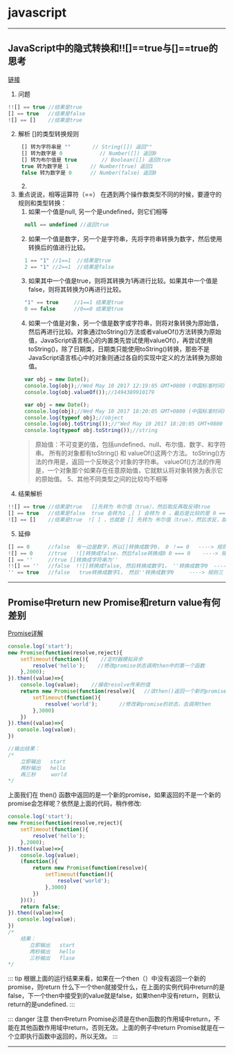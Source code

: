 # javascript

---
## JavaScript中的隐式转换和!![]==true与[]==true的思考
[链接](https://blog.csdn.net/u014465934/article/details/84642329)
1. 问题
```js
!![] == true //结果是true 
[] == true   //结果是false 
![] == []    //结果是true
```

2. 解析
[]的类型转换规则   
   ```js
    [] 转为字符串是 ""       // String([]) 返回""
    [] 转为数字是 0            // Number([]) 返回0
    [] 转为布尔值是 true        // Boolean([]) 返回true
    true 转为数字是 1       // Number(true) 返回1
    false 转为数字是 0      // Number(false) 返回0
   ```
   2. 
3. 重点说说，相等运算符（==） 在遇到两个操作数类型不同的时候，要遵守的规则和类型转换：
   1. 如果一个值是null, 另一个是undefined，则它们相等
    ```js
      null == undefined //返回true 
    ```
   2. 如果一个值是数字，另一个是字符串，先将字符串转换为数字，然后使用转换后的值进行比较。
    ```js
      1 == "1" //1==1  //结果是true
      2 == "1" //2==1  //结果是false
    ```
   3. 如果其中一个值是true，则将其转换为1再进行比较。如果其中一个值是false，则将其转换为0再进行比较。
    ```js
      "1" == true     //1==1 结果是true
      0 == false      //0==0 结果是true
    ```
   4. 如果一个值是对象，另一个值是数字或字符串，则将对象转换为原始值，然后再进行比较。对象通过toString()方法或者valueOf()方法转换为原始值，JavaScript语言核心的内置类先尝试使用valueOf()，再尝试使用toString()，除了日期类，日期类只能使用toString()转换，那些不是JavaScript语言核心中的对象则通过各自的实现中定义的方法转换为原始值。   
    ```js
      var obj = new Date();
      console.log(obj);//Wed May 10 2017 12:19:05 GMT+0800 (中国标准时间)
      console.log(obj.valueOf());//1494389910179

      var obj = new Date();
      console.log(obj);//Wed May 10 2017 18:20:05 GMT+0800 (中国标准时间)
      console.log(typeof obj);//object
      console.log(obj.toString());//"Wed May 10 2017 18:20:05 GMT+0800 (中国标准时间)"
      console.log(typeof obj.toString());//string
    ```
    >原始值：不可变更的值，包括undefined、null、布尔值、数字、和字符串。
    >所有的对象都有toString() 和 valueOf()这两个方法。
    >toString()方法的作用是，返回一个反映这个对象的字符串。
    >valueOf()方法的作用是，一个对象那个如果存在任意原始值，它就默认将对象转换为表示它的原始值。
   5、其他不同类型之间的比较均不相等
4. 结果解析
```js
!![] == true //结果是true   []先转为 布尔值（true），然后取反再取反得true
[] == true   //结果是false  true 会转为1 ,[ ] 会转为 0 ，最后是比较的是 0 == 1，所以结果是false。
![] == []    //结果是true  ![ ] ，也就是 [] 先转为 布尔值（true），然后求反，就是false，false 转为数字就是0 ，[ ]转为数字就是0 ，最后就是 0 == 0 ，所以结果就是true。
```

5. 延伸
```js
[] == 0      //false  有一边是数字，所以[]转换成数字0， 0 ！== 0   ----> 规则三
![] == 0     //true   ![]转换成false，然后false转换成0 0 === 0    ----> 规则三
[] == ''     //true []转换成字符串为''                            
!![] == ''   //false  !![]转换成false, 然后转换成数字1， ''转换成数字0  ----> 规则三 规则二
'' == true   //false   true转换成数字1， 然后''转换成数字0     ----> 规则三 规则二
```
---

## Promise中return new Promise和return value有何差别
[Promise详解](https://blog.csdn.net/normal_people/article/details/80850491)
```js
console.log('start');
new Promise(function(resolve,reject){
    setTimeout(function(){    //定时器模拟异步
        resolve('hello');    //修改promise状态调用then中的第一个函数
    },2000);
}).then((value)=>{
    console.log(value);    //接收resolve传来的值
    return new Promise(function(resolve){   //该then()返回一个新的promise实例，后面可以继续接then
        setTimeout(function(){
            resolve('world');       //修改新promise的状态，去调用then
        },3000)
    })  
}).then((value)=>{
   console.log(value);
})

//输出结果：
/*
    立即输出   start
    两秒输出   hello
    再三秒     world
*/
```
上面我们在 then() 函数中返回的是一个新的promise，如果返回的不是一个新的promise会怎样呢？依然是上面的代码，稍作修改:
```js
console.log('start');
new Promise(function(resolve,reject){
    setTimeout(function(){  
        resolve('hello');    
    },2000);
}).then((value)=>{
    console.log(value);  
    (function(){
        return new Promise(function(resolve){   
            setTimeout(function(){
                resolve('world');       
            },3000)
        })  
    })();  
    return false; 
}).then((value)=>{
   console.log(value);
})
/*
    结果：
       立即输出   start
       两秒输出   hello
       三秒输出   flase
*/
```
::: tip 
根据上面的运行结果来看，如果在一个then（）中没有返回一个新的promise，则return 什么下一个then就接受什么，在上面的实例代码中return的是false，下一个then中接受到的value就是false，如果then中没有return，则默认return的是undefined.
:::

::: danger 注意
then中return Promise必须是在then函数的作用域中return，不能在其他函数作用域中return，否则无效。上面的例子中return Promise就是在一个立即执行函数中返回的，所以无效。
:::

---
